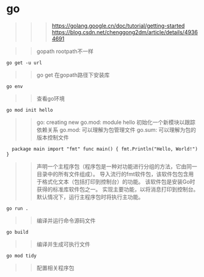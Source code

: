 # go

>>> https://golang.google.cn/doc/tutorial/getting-started
>>> https://blog.csdn.net/chenggong2dm/article/details/49364691

>> gopath rootpath不一样

`go get -u url`
>> go get 在gopath路径下安装库


`go env`
>> 查看go环境

`go mod init hello`  
>> go: creating new go.mod: module hello
>> 初始化一个新模块以跟踪依赖关系
  go.mod: 可以理解为包管理文件
  go.sum: 可以理解为包的版本控制文件

``  
package main
import "fmt"
func main() {
    fmt.Println("Hello, World!")
}
``

>> 声明一个主程序包（程序包是一种对功能进行分组的方法，它由同一目录中的所有文件组成）。
导入流行的fmt软件包，该软件包包含用于格式化文本（包括打印到控制台）的功能。 该软件包是安装Go时获得的标准库软件包之一。
实现主要功能，以将消息打印到控制台。 默认情况下，运行主程序包时将执行主功能。

`go run .`
>> 编译并运行命令源码文件

`go build`
>> 编译并生成可执行文件

`go mod tidy`
>> 配置相关程序包
